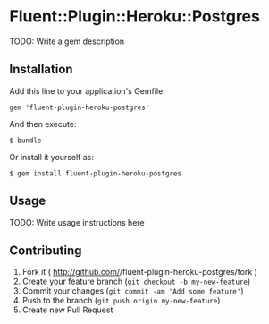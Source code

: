 # Fluent::Plugin::Heroku::Postgres

TODO: Write a gem description

## Installation

Add this line to your application's Gemfile:

    gem 'fluent-plugin-heroku-postgres'

And then execute:

    $ bundle

Or install it yourself as:

    $ gem install fluent-plugin-heroku-postgres

## Usage

TODO: Write usage instructions here

## Contributing

1. Fork it ( http://github.com/<my-github-username>/fluent-plugin-heroku-postgres/fork )
2. Create your feature branch (`git checkout -b my-new-feature`)
3. Commit your changes (`git commit -am 'Add some feature'`)
4. Push to the branch (`git push origin my-new-feature`)
5. Create new Pull Request
